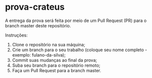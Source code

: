 # prova-crateus

A entrega da prova será feita por meio de um Pull Request (PR) para o branch master deste repositório.

Instruções:

1) Clone o repositório na sua máquina;
2) Crie um branch para o seu trabalho (coloque seu nome completo - exemplo: fulano-da-silva);
3) Commit suas mudanças ao final da prova;
4) Suba seu branch para o repositório remoto;
5) Faça um Pull Request para a branch master.
